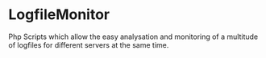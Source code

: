 # LogfileMonitor
Php Scripts which allow the easy analysation and monitoring of a multitude of logfiles for different servers at the same time.
